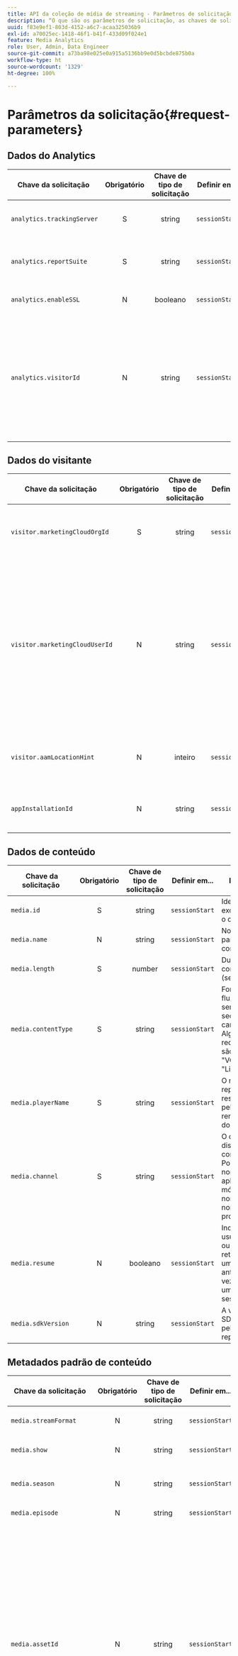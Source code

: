 ```yaml
---
title: API da coleção de mídia de streaming ‐ Parâmetros de solicitação
description: “O que são os parâmetros de solicitação, as chaves de solicitação e as descrições da API de coleção de mídia?”
uuid: f83e9ef1-803d-4152-a6c7-acaa325036b9
exl-id: a70025ec-1418-46f1-b41f-433d09f024e1
feature: Media Analytics
role: User, Admin, Data Engineer
source-git-commit: a73ba98e025e0a915a5136bb9e0d5bcbde875b0a
workflow-type: ht
source-wordcount: '1329'
ht-degree: 100%

---
```


# Parâmetros da solicitação{#request-parameters}

## Dados do Analytics

| Chave da solicitação  | Obrigatório | Chave de tipo de solicitação | Definir em... |  Descrição  |
| --- | :---: | :---: | :---: | --- |
| `analytics.trackingServer` | S | string | `sessionStart` | O URL do servidor do Adobe Analytics. |
| `analytics.reportSuite` | S | string | `sessionStart` | A ID que identifica os dados de relatórios do Analytics |
| `analytics.enableSSL` | N | booleano | `sessionStart` | True ou false para habilitar o SSL |
| `analytics.visitorId` | N | string | `sessionStart` | A ID de visitante da Adobe é uma ID personalizada que você pode usar em vários aplicativos da Adobe. O `visitorId` do Heartbeat é igual ao `VID.` do Analytics |

## Dados do visitante

| Chave da solicitação  | Obrigatório | Chave de tipo de solicitação | Definir em... |  Descrição  |
| --- | :---: | :---: | :---: | --- |
| `visitor.marketingCloudOrgId` | S | string | `sessionStart` | A ID da organização da Experience Cloud identifica sua organização no sistema da Adobe Experience Cloud |
| `visitor.marketingCloudUserId` | N | string | `sessionStart` | Esta é a ID de usuário da Experience Cloud (ECID). Na maioria dos casos, essa é a ID que você deve usar para identificar um usuário. O `marketingCloudUserId` do Heartbeat é igual ao `MID` no Adobe Analytics. Embora não seja tecnicamente necessário, esse parâmetro é necessário para acessar a família de aplicativos da Experience Cloud. |
| `visitor.aamLocationHint` | N | inteiro | `sessionStart` | Fornece dados de borda do Adobe Audience Manager. Se um valor não for inserido, ele será nulo. |
| `appInstallationId` | N | string | `sessionStart` | O appInstallationId identifica exclusivamente o aplicativo e o dispositivo |

## Dados de conteúdo

| Chave da solicitação  | Obrigatório | Chave de tipo de solicitação | Definir em... |  Descrição  |
| --- | :---: | :---: | :---: | --- |
| `media.id` | S | string | `sessionStart` | Identificador exclusivo para o conteúdo |
| `media.name` | N | string | `sessionStart` | Nome legível para o conteúdo |
| `media.length` | S | number | `sessionStart` | Duração do conteúdo (segundos) |
| `media.contentType` | S | string | `sessionStart` | Formato do fluxo (pode ser qualquer sequência de caracteres. Alguns valores recomendados são &quot;Live&quot;, &quot;VOD&quot; ou &quot;Linear&quot;) |
| `media.playerName` | S | string | `sessionStart` | O nome do reprodutor responsável pela renderização do conteúdo |
| `media.channel` | S | string | `sessionStart` | O canal de distribuição do conteúdo. Pode ser um nome de aplicativo móvel ou um nome de site, nome de propriedade |
| `media.resume` | N | booleano | `sessionStart` | Indica se um usuário está ou não retomando uma sessão anterior (em vez de iniciar uma nova sessão) |
| `media.sdkVersion` | N | string | `sessionStart` | A versão de SDK usada pelo reprodutor |

## Metadados padrão de conteúdo

| Chave da solicitação  | Obrigatório | Chave de tipo de solicitação | Definir em... |  Descrição  |
| --- | :---: | :---: | :---: | --- |
| `media.streamFormat` | N | string | `sessionStart` | Formato do streaming; por exemplo, “HD” |
| `media.show` | N | string | `sessionStart` | O nome do programa ou da série |
| `media.season` | N | string | `sessionStart` | O número da temporada do programa ou da série |
| `media.episode` | N | string | `sessionStart` | O número do episódio |
| `media.assetId` | N | string | `sessionStart` | O identificador exclusivo para o conteúdo do material de vídeo, como o identificador de episódio da série de TV, identificador de material de filme ou identificador de evento ao vivo. Normalmente, essas IDs são derivadas de autoridades de metadados, como EIDR, TMS/Gracenote ou Rovi. Esses identificadores também podem ser de outros sistemas proprietários ou internos. |
| `media.genre` | N | string | `sessionStart` | O tipo de conteúdo conforme definido pelo produtor do conteúdo |
| `media.firstAirDate` | N | string | `sessionStart` | A data quando o conteúdo foi exibido na televisão pela primeira vez |
| `media.firstDigitalDate` | N | string | `sessionStart` | A data quando o conteúdo foi exibido em qualquer plataforma digital pela primeira vez |
| `media.rating` | N | string | `sessionStart` | A classificação conforme definido pelas Diretrizes de controle parental da TV |
| `media.originator` | N | string | `sessionStart` | O criador do conteúdo |
| `media.network` | N | string | `sessionStart` | O nome da rede/canal |
| `media.showType` | N | string | `sessionStart` | O tipo de conteúdo, expresso como um número inteiro entre 0 e 3: <ul> <li>0 - Episódio completo </li> <li>1 - Visualização </li> <li>2 - Clip </li> <li>3 - Outro </li> </ul> |
| `media.adLoad` | N | string | `sessionStart` | O tipo de anúncio carregado |
| `media.pass.mvpd` | N | string | `sessionStart` | O MVPD fornecido pela autenticação da Adobe |
| `media.pass.auth` | N | string | `sessionStart` | Indica que o usuário foi autorizado pela autenticação da Adobe (só pode ser true se estiver definido) |
| `media.dayPart` | N | string | `sessionStart` | A hora do dia em que o conteúdo foi transmitido |
| `media.feed` | N | string | `sessionStart` | O tipo de feed, por exemplo, &quot;West-HD&quot; |

## Dados de publicidade

| Chave da solicitação  | Obrigatório | Chave de tipo de solicitação | Definir em... |  Descrição  |
| --- | :---: | :---: | :---: | --- |
| `media.ad.podFriendlyName` | N | string | `adBreakStart` | O nome amigável do ad break |
| `media.ad.podIndex` | S | inteiro | `adBreakStart` | O índice do pod de anúncios no vídeo |
| `media.ad.podSecond` | S | number | `adBreakStart` | O segundo em que o pod iniciou |
| `media.ad.podPosition` | S | inteiro | `adStart` | O índice do anúncio dentro do ad break que começa em 1 |
| `media.ad.name` | N | string | `adStart` | Nome amigável do anúncio |
| `media.ad.id` | S | string | `adStart` | O nome do anúncio |
| `media.ad.length` | S | number | `adStart` | A duração do anúncio de vídeo em segundos |
| `media.ad.playerName` | S | string | `adStart` | O nome do reprodutor responsável pela renderização do anúncio |

## Metadados de publicidade padrão

| Chave da solicitação  | Obrigatório | Chave de tipo de solicitação | Definir em... |  Descrição  |
| --- | :---: | :---: | :---: | --- |
| `media.ad.advertiser` | N | string | `adStart` | A empresa ou marca cujo produto aparece no anúncio |
| `media.ad.campaignId` | N | string | `adStart` | A ID da campanha publicitária |
| `media.ad.creativeId` | N | string | `adStart` | A ID de criação do anúncio |
| `media.ad.siteId` | N | string | `adStart` | A ID do site do anúncio |
| `media.ad.creativeURL` | N | string | `adStart` | O URL da arte do anúncio |
| `media.ad.placementId` | N | string | `adStart` | A ID de posicionamento do anúncio |

## Dados do capítulo

| Chave da solicitação  | Obrigatório | Chave de tipo de solicitação | Definir em... |  Descrição  |
| --- | :---: | :---: | :---: | --- |
| `media.chapter.index` | S | inteiro | `chapterStart` | Identifica a posição do capítulo no conteúdo |
| `media.chapter.offset` | S | number | `chapterStart` | O segundo na reprodução em que o capítulo inicia |
| `media.chapter.length` | S | number | `chapterStart` | A duração do capítulo em segundos. |
| `media.chapter.friendlyName` | N | string | `chapterStart` | O nome amigável do capítulo |

## Dados de qualidade

| Chave da solicitação  | Obrigatório | Chave de tipo de solicitação | Definir em... |  Descrição  |
| --- | :---: | :---: | :---: | --- |
| `media.qoe.bitrate` | N | inteiro | Qualquer | A taxa média de bits (em bps). A taxa média de bits é calculada como uma média ponderada de todos os valores de taxa de bits relacionados à duração da reprodução ocorridos durante a sessão de reprodução. |
| `media.qoe.droppedFrames` | N | inteiro | Qualquer | O número de quadros soltos na transmissão |
| `media.qoe.framesPerSecond` | N | inteiro | Qualquer | O número de quadros por segundo |
| `media.qoe.timeToStart` | N | inteiro | Qualquer | O tempo (em milissegundos) decorrido entre o momento em que o usuário aperta o play e o conteúdo é carregado e começa a ser reproduzido. |

## Parâmetros da Lei de Privacidade do Consumidor da Califórnia (CCPA)  {#ccpa-params}

| Chave da solicitação  | Obrigatório | Chave de tipo de solicitação | Definir em... |  Descrição  |
| --- | :---: | :---: | :---: | --- |
| `analytics.optOutServerSideForwarding` | N | booleano | `sessionStart` | Definido como true quando o usuário final optou por não ter os dados compartilhados entre o Adobe Analytics e outras soluções da Experience Cloud (por exemplo, Audience Manager) |
| `analytics.optOutShare` | N | booleano | `sessionStart` | Definido como true quando o usuário final optou por não ter seus dados federados (por exemplo, para outros clientes do Adobe Analytics). |

## Detalhes adicionais {#additional-details}

### visitor.marketingCloudUserId

Passe a ID de usuário da Experience Cloud (também conhecida como `MID` ou `MCID`) na chamada de `sessionStart`, ao inclui-la no mapa `params` usando a seguinte chave: **visitor.marketingCloudUserId**. Esse é um recurso útil se você já estiver integrado a outros produtos da Experience Cloud e tiver obtido o MCID.

>[!NOTE]
>
>O Media Analytics (MA) é integrado à família de aplicativos da Experience Cloud (Adobe Analytics, Audience Manager, Target, etc.). Você precisa de uma Experience Cloud ID para acessar esses aplicativos. _A ECID é o que você deve usar para identificar os usuários na maioria dos cenários._

### appInstallationId

* **Se você *não* passar um `appInstallationId` valor -** O back-end do MA não gerará mais um MCID, mas dependerá do Adobe Analytics para fazer isso. A recomendação da Adobe é enviar um MCID, se disponível, ou um `appInstallationId` (juntamente com o `marketingCloudOrgId` ainda obrigatório), para que a API da coleção de mídia gere o MCID e o envie em todas as chamadas.

* **Se você *passar* o `appInstallationId` valor -** O MCID *pode ser* gerado pelo back-end do MA, se você passar valores para os parâmetros `appInstallationId` e o `marketingCloudOrgId` (obrigatório). Se você passar `appInstallationId`, deverá manter o seu valor no lado do cliente. Ele deve ser exclusivo para o aplicativo em um dispositivo e ser mantido enquanto o aplicativo não for reinstalado.

>[!NOTE]
>
>O `appInstallationId` identifica exclusivamente o aplicativo *e o dispositivo*. Ele precisa ser exclusivo para cada aplicativo em cada dispositivo, ou seja, dois usuários usando a mesma versão do mesmo aplicativo em diferentes dispositivos devem enviar um `appInstallationId` diferente (exclusivo), separadamente.

<!-- Initially, there were no browser-based customers. In future this will be part of a two-bullet list, one bullet for Native Apps, the other for Browser apps. The .
\<ul id="ul_iwc_fqt_pbb"\>
 \<li\>For Browser Apps, this should be a first-party cookie that is persistent for as long as the user stays in the same browser. If clients have multiple websites, they need to have different cookies for each site.</li>
</ul> -->

### visitor.marketingCloudOrgId

Além de ser necessário para a geração do MCID quando isso não for fornecido, esse parâmetro também será usado como o valor da ID do publicador (baseado na forma como ao Media Analytics realiza a [correspondência de regras de federação.](/help/use-cases/federated-analytics.md))

### ID do usuário herdada do Analytics (aid) e IDs do usuário declaradas (customerIDs)

* **analytics.aid:**

   o valor dessa chave deve ser uma sequência de caracteres que representa ID do usuário herdada do Analytics
* **visitor.customerIDs:**

   o valor dessa chave deve ser um objeto com o seguinte formato:

   ```js
   "<<insert your ID name here>>": {  
     "id": " <<insert your id here>>",  
      "authState": <<insert one of 0, 1, 2>>
   }
   ```

Observe que o valor `visitor.customerIDs` pode ter qualquer número de objetos no formato apresentado.

### visitor.aamLocationHint

Este parâmetro indica qual a borda do Adobe Audience Manager (AAM) terá uma ocorrência quando o Adobe Analytics enviar os dados do cliente para o Audience Manager. Se um valor não for inserido, ele será nulo. Isso é particularmente importante quando os usuários finais tendem a usar seus dispositivos em locais geograficamente distantes (por exemplo, Leste dos EUA, Oeste de EUA, Europa, Ásia). Caso contrário, os dados do usuário serão distribuídos por várias bordas do AAM.

### media.resume

Se o aplicativo determinar que uma sessão foi encerrada e retomada posteriormente (por exemplo, o usuário saiu do vídeo, mas eventualmente voltou e o reprodutor retomou o vídeo do indicador de reprodução em que parou), você poderá enviar um parâmetro booleano **media.resume** opcional no recipiente de parâmetros da chamada `sessionStart`.

<!--
| `media.uniqueTimePlayed` | N | Close | The value in seconds of the unique segments of content played during a session. Excludes time played on seek back scenarios in which a viewer is watching the same segment of the content multiple times.  |
-->

